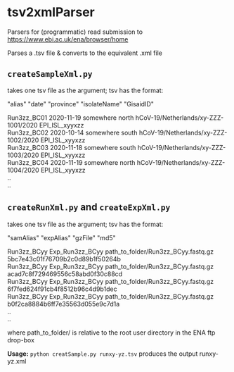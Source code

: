 # tsv2xmlParser

Parsers for (programmatic) read submission to https://www.ebi.ac.uk/ena/browser/home

Parses a .tsv file & converts to the equivalent .xml file

## `createSampleXml.py`
takes one tsv file as the argument; tsv has the format:

  "alias"    "date"    "province"    "isolateName"    "GisaidID"

  Run3zz_BC01    2020-11-19    somewhere north    hCoV-19/Netherlands/xy-ZZZ-1001/2020    EPI_ISL_xyyxzz  
  Run3zz_BC02    2020-10-14    somewhere south    hCoV-19/Netherlands/xy-ZZZ-1002/2020    EPI_ISL_xyyxzz  
  Run3zz_BC03    2020-11-18    somewhere south    hCoV-19/Netherlands/xy-ZZZ-1003/2020    EPI_ISL_xyyxzz  
  Run3zz_BC04    2020-11-19    somewhere north    hCoV-19/Netherlands/xy-ZZZ-1004/2020    EPI_ISL_xyyxzz  
  ..  
  ..  

## `createRunXml.py` and `createExpXml.py`
takes one tsv file as the argument; tsv has the format:

  "samAlias"    "expAlias"    "gzFile"    "md5"

  Run3zz_BCyy    Exp_Run3zz_BCyy    path_to_folder/Run3zz_BCyy.fastq.gz    5bc7e43c01f76709b2c0d89b1f50264b  
  Run3zz_BCyy    Exp_Run3zz_BCyy    path_to_folder/Run3zz_BCyy.fastq.gz    acad7c8f729469556c58abd0f30c88cd  
  Run3zz_BCyy    Exp_Run3zz_BCyy    path_to_folder/Run3zz_BCyy.fastq.gz    6f7fed624f91cb4f8512b96c4d9b1dec  
  Run3zz_BCyy    Exp_Run3zz_BCyy    path_to_folder/Run3zz_BCyy.fastq.gz    b0f2ca8884b6ff7e35563d055e9c7d1a  
  ..  
  ..  
  
where path_to_folder/ is relative to the root user directory in the ENA ftp drop-box 

**Usage:** `python creatSample.py runxy-yz.tsv` produces the output runxy-yz.xml
